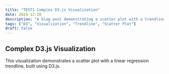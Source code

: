 ```yaml
---
title: "TEST1 Complex D3.js Visualization"
date: 2024-12-20
description: "A blog post demonstrating a scatter plot with a trendline using D3.js."
tags: ["D3", "Visualization", "Trendline", "Scatter Plot"]
draft: false
---
```


## Complex D3.js Visualization

This visualization demonstrates a scatter plot with a linear regression trendline, built using D3.js.

<div id="chart"></div>

<!-- Load the D3.js library -->
<script src="https://d3js.org/d3.v7.min.js"></script>

<!-- Load your custom D3 script -->
<script src="/blog/js/d3-visualization.js"></script>